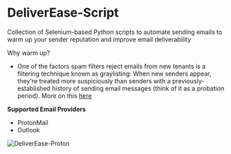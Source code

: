 # DeliverEase-Script
Collection of Selenium-based Python scripts to automate sending emails to warm up your sender reputation and improve email deliverability

Why warm up? 
- One of the factors spam filters reject emails from new tenants is a filtering technique known as graylisting: When new senders appear, they're treated more suspiciously than senders with a previously-established history of sending email messages (think of it as a probation period). More on this [here](https://learn.microsoft.com/en-us/exchange/troubleshoot/email-delivery/ndr/fix-error-code-451-4-7-500-699-asxxx-in-exchange-online)

**Supported Email Providers**
- ProtonMail
- Outlook

![DeliverEase-Proton](https://user-images.githubusercontent.com/84075091/224493956-460d90e6-a428-476c-9da1-abb3726d611b.png)
